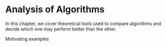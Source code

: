 # Analysis of Algorithms

In this chapter, we cover theoretical tools used to compare algorithms and decide which one may perform better than the other.

Motivating examples

